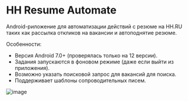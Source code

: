 # HH Resume Automate

Android-риложение для автоматизации действий с резюме на HH.RU таких как рассылка откликов на вакансии и
автоподнятие резюме.

Особенности:

* Версия Android 7.0+ (проверялась только на 12 версии).
* Задания запускаются в фоновом режиме (даже если выйти из приложения).
* Возможно указать поисковой запрос для вакансий для поиска.
* Поддерживает шаблоны сопроводительных писем.

![image](https://github.com/user-attachments/assets/c4f2f077-392d-4ef6-8ba7-73f78623a840)
